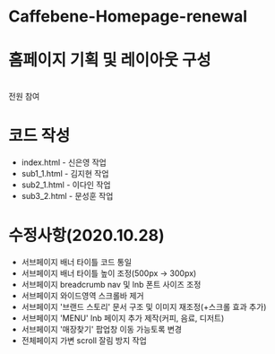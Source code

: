 # Caffebene-Homepage-renewal


# 홈페이지 기획 및 레이아웃 구성
<br>전원 참여

# 코드 작성
- index.html - 신은영 작업
- sub1_1.html - 김지현 작업
- sub2_1.html - 이다인 작업
- sub3_2.html - 문성훈 작업

# 수정사항(2020.10.28)
- 서브페이지 배너 타이틀 코드 통일
- 서브페이지 배너 타이틀 높이 조정(500px -> 300px)
- 서브페이지 breadcrumb nav 및 lnb 폰트 사이즈 조정
- 서브페이지 와이드영역 스크롤바 제거
- 서브페이지 '브랜드 스토리' 문서 구조 및 이미지 재조정(+스크롤 효과 추가)
- 서브페이지 'MENU' lnb 페이지 추가 제작(커피, 음료, 디저트)
- 서브페이지 '매장찾기' 팝업창 이동 가능토록 변경
- 전체페이지 가변 scroll 잘림 방지 작업
